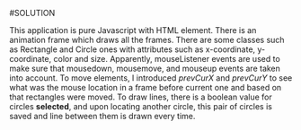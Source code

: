 #SOLUTION

This application is pure Javascript with HTML <canvas> element. There is an animation frame which draws all the frames. There are some classes such as Rectangle and Circle ones with attributes such as x-coordinate, y-coordinate, color and size. Apparently, mouseListener events are used to make sure that mousedown, mousemove, and mouseup events are taken into account. To move elements, I introduced *prevCurX* and *prevCurY* to see what was the mouse location in a frame before current one and based on that rectangles were moved. To draw lines, there is a boolean value for circles **selected**, and upon locating another circle, this pair of circles is saved and line between them is drawn every time.   